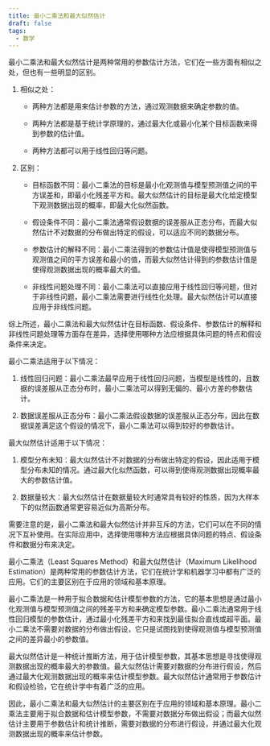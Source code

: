 ```yaml
---
title: 最小二乘法和最大似然估计
draft: false
tags:
  - 数学
---
```

 

最小二乘法和最大似然估计是两种常用的参数估计方法，它们在一些方面有相似之处，但也有一些明显的区别。

1. 相似之处：

	- 两种方法都是用来估计参数的方法，通过观测数据来确定参数的值。
	
	- 两种方法都是基于统计学原理的，通过最大化或最小化某个目标函数来得到参数的估计值。
	
	- 两种方法都可以用于线性回归等问题。

2. 区别：

	- 目标函数不同：最小二乘法的目标是最小化观测值与模型预测值之间的平方误差和，即最小化残差平方和。最大似然估计的目标是最大化给定模型下观测数据出现的概率，即最大化似然函数。
	
	- 假设条件不同：最小二乘法通常假设数据的误差服从正态分布，而最大似然估计不对数据的分布做出特定的假设，可以适应不同的数据分布。
	
	- 参数估计的解释不同：最小二乘法得到的参数估计值是使得模型预测值与观测值之间的平方误差和最小的值，而最大似然估计得到的参数估计值是使得观测数据出现的概率最大的值。
	
	- 非线性问题处理不同：最小二乘法可以直接应用于线性回归等问题，但对于非线性问题，最小二乘法需要进行线性化处理。最大似然估计可以直接应用于非线性问题。

综上所述，最小二乘法和最大似然估计在目标函数、假设条件、参数估计的解释和非线性问题处理等方面存在差异，选择使用哪种方法应根据具体问题的特点和假设条件来决定。

最小二乘法适用于以下情况：

1. 线性回归问题：最小二乘法最早应用于线性回归问题，当模型是线性的，且数据的误差服从正态分布时，最小二乘法可以得到无偏的、最小方差的参数估计。

2. 数据误差服从正态分布：最小二乘法假设数据的误差服从正态分布，因此在数据误差满足这个假设的情况下，最小二乘法可以得到较好的参数估计。

最大似然估计适用于以下情况：

1. 模型分布未知：最大似然估计不对数据的分布做出特定的假设，因此适用于模型分布未知的情况。通过最大化似然函数，可以得到使得观测数据出现概率最大的参数估计值。

2. 数据量较大：最大似然估计在数据量较大时通常具有较好的性质，因为大样本下的似然函数通常更容易近似为高斯分布。

需要注意的是，最小二乘法和最大似然估计并非互斥的方法，它们可以在不同的情况下互补使用。在实际应用中，选择使用哪种方法应根据具体问题的特点、假设条件和数据分布来决定。



最小二乘法（Least Squares Method）和最大似然估计（Maximum Likelihood Estimation）是两种常用的参数估计方法，它们在统计学和机器学习中都有广泛的应用。它们的主要区别在于应用的领域和基本原理。

最小二乘法是一种用于拟合数据和估计模型参数的方法，它的基本思想是通过最小化观测值与模型预测值之间的残差平方和来确定模型参数。最小二乘法通常用于线性回归模型的参数估计，通过最小化残差平方和来找到最佳拟合直线或超平面。最小二乘法不需要对数据的分布做出假设，它只是试图找到使得观测值与模型预测值之间的差异最小的参数值。

最大似然估计是一种统计推断方法，用于估计模型参数，其基本思想是寻找使得观测数据出现的概率最大的参数值。最大似然估计需要对数据的分布进行假设，然后通过最大化观测数据出现的概率来估计模型参数。最大似然估计通常用于参数估计和假设检验，它在统计学中有着广泛的应用。

因此，最小二乘法和最大似然估计的主要区别在于应用的领域和基本原理。最小二乘法主要用于拟合数据和估计模型参数，不需要对数据分布做出假设；而最大似然估计主要用于参数估计和统计推断，需要对数据的分布进行假设，并通过最大化观测数据出现的概率来估计参数。

